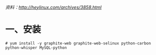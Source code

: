 ###### 资料：http://heylinux.com/archives/3858.html

# 一、安装

    # yum install -y graphite-web graphite-web-selinux python-carbon python-whisper MySQL-python
